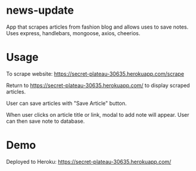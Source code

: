 # news-update

App that scrapes articles from fashion blog and allows uses to save notes. Uses express, handlebars, mongoose, axios, cheerios. 

# Usage

To scrape website: https://secret-plateau-30635.herokuapp.com/scrape

Return to https://secret-plateau-30635.herokuapp.com/ to display scraped articles.

User can save articles with "Save Article" button. 

When user clicks on article title or link, modal to add note will appear. User can then save note to database.

# Demo

Deployed to Heroku: https://secret-plateau-30635.herokuapp.com/

